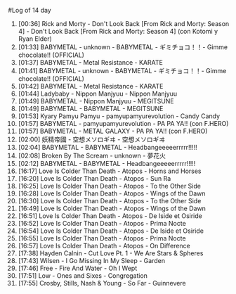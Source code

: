 #Log of 14 day

1. [00:36] Rick and Morty - Don't Look Back [From Rick and Morty: Season 4] - Don't Look Back [From Rick and Morty: Season 4] (con Kotomi y Ryan Elder)
1. [01:33] BABYMETAL - unknown - BABYMETAL - ギミチョコ！！- Gimme chocolate!! (OFFICIAL)
1. [01:37] BABYMETAL - Metal Resistance - KARATE
1. [01:41] BABYMETAL - unknown - BABYMETAL - ギミチョコ！！- Gimme chocolate!! (OFFICIAL)
1. [01:42] BABYMETAL - Metal Resistance - KARATE
1. [01:44] Ladybaby - Nippon Manjyuu - Nippon Manjyuu
1. [01:49] BABYMETAL - Nippon Manjyuu - MEGITSUNE
1. [01:49] BABYMETAL - BABYMETAL - MEGITSUNE
1. [01:53] Kyary Pamyu Pamyu - pamyupamyurevolution - Candy Candy
1. [01:57] BABYMETAL - pamyupamyurevolution - PA PA YA!! (con F.HERO)
1. [01:57] BABYMETAL - METAL GALAXY - PA PA YA!! (con F.HERO)
1. [02:00] 妖精帝國 - 空想メソロギヰ - 空想メソロギヰ
1. [02:04] BABYMETAL - BABYMETAL - Headbangeeeeerrrrr!!!!!
1. [02:08] Broken By The Scream - unknown - 夢花火
1. [02:12] BABYMETAL - BABYMETAL - Headbangeeeeerrrrr!!!!!
1. [16:17] Love Is Colder Than Death - Atopos - Horns and Horses
1. [16:20] Love Is Colder Than Death - Atopos - Sun Ra
1. [16:25] Love Is Colder Than Death - Atopos - To the Other Side
1. [16:28] Love Is Colder Than Death - Atopos - Wings of the Dawn
1. [16:30] Love Is Colder Than Death - Atopos - To the Other Side
1. [16:49] Love Is Colder Than Death - Atopos - Wings of the Dawn
1. [16:51] Love Is Colder Than Death - Atopos - De Iside et Osiride
1. [16:52] Love Is Colder Than Death - Atopos - Prima Nocte
1. [16:54] Love Is Colder Than Death - Atopos - De Iside et Osiride
1. [16:55] Love Is Colder Than Death - Atopos - Prima Nocte
1. [16:57] Love Is Colder Than Death - Atopos - On Difference
1. [17:38] Hayden Calnin - Cut Love Pt. 1 - We Are Stars & Spheres
1. [17:43] Wilsen - I Go Missing In My Sleep - Garden
1. [17:46] Free - Fire And Water - Oh I Wept
1. [17:51] Low - Ones and Sixes - Congregation
1. [17:55] Crosby, Stills, Nash & Young - So Far - Guinnevere
